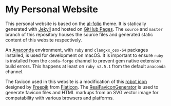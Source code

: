 # My Personal Website

This personal website is based on the [al-folio](https://github.com/alshedivat/al-folio) theme. It is statically generated with [Jekyll](https://jekyllrb.com) and hosted on [GitHub Pages](https://pages.github.com). The `source` and `master` branch of this repository houses the source files and generated static content of this website respectively.

An [Anaconda](https://www.anaconda.com) environment, with `ruby` and `clangxx_osx-64` packages installed, is used for development on macOS. It is important to ensure `ruby` is installed from the `conda-forge` channel to prevent gem native extension build errors. This happens at least on `ruby v2.5.1` from the default `anaconda` channel.

The favicon used in this website is a modification of this [robot icon](https://www.flaticon.com/free-icon/robot_1006195?term=robot&page=1&position=12&related_item_id=1006195) designed by [Freepik](https://www.flaticon.com/authors/freepik) from [Flaticon](https://www.flaticon.com). The [RealFaviconGenerator](https://realfavicongenerator.net) is used to generate favicon files and HTML markups from an SVG vector image for compatability with various browsers and platforms.
